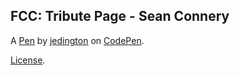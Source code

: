 FCC: Tribute Page - Sean Connery
--------------------------------


A [Pen](https://codepen.io/jedington/pen/rNMGyEJ) by [jedington](https://codepen.io/jedington) on [CodePen](https://codepen.io).

[License](https://codepen.io/jedington/pen/rNMGyEJ/license).